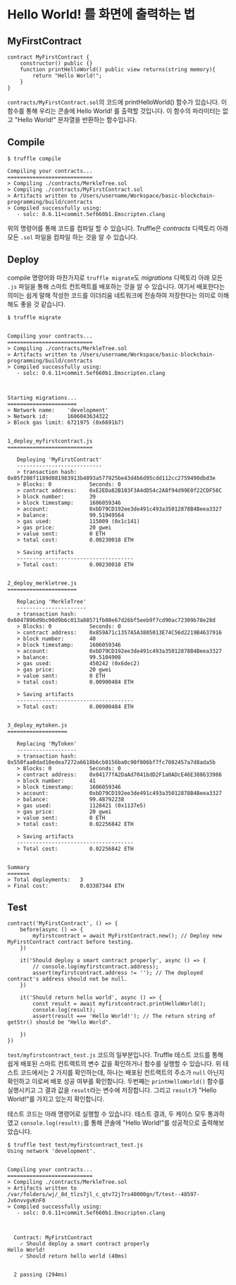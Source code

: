 # Hello World! 를 화면에 출력하는 법

## MyFirstContract
```
contract MyFirstContract {
    constructor() public {}
    function printHelloWorld() public view returns(string memory){
        return "Hello World!";
    }
}
```
`contracts/MyFirstContract.sol`의 코드에 printHelloWorld() 함수가 있습니다. 이 함수를 통해 우리는 콘솔에 Hello World! 를 출력할 것입니다. 이 함수의 파라미터는 없고 "Hello World!" 문자열을 반환하는 함수입니다. 

## Compile
```
$ truffle compile

Compiling your contracts...
===========================
> Compiling ./contracts/MerkleTree.sol
> Compiling ./contracts/MyFirstContract.sol
> Artifacts written to /Users/username/Workspace/basic-blockchain-programming/build/contracts
> Compiled successfully using:
   - solc: 0.6.11+commit.5ef660b1.Emscripten.clang
```
위의 명령어를 통해 코드를 컴파일 할 수 있습니다. Truffle은 *contracts* 디렉토리 아래 모든 `.sol` 파일을 컴파일 하는 것을 알 수 있습니다.

## Deploy
compile 명령어와 마찬가지로 `truffle migrate`도 *migrations* 디렉토리 아래 모든 `.js` 파일을 통해 스마트 컨트랙트를 배포하는 것을 알 수 있습니다. 여기서 배포한다는 의미는 쉽게 말해 작성한 코드를 이더리움 네트워크에 전송하여 저장한다는 의미로 이해해도 좋을 것 같습니다.
```
$ truffle migrate


Compiling your contracts...
===========================
> Compiling ./contracts/MerkleTree.sol
> Artifacts written to /Users/username/Workspace/basic-blockchain-programming/build/contracts
> Compiled successfully using:
   - solc: 0.6.11+commit.5ef660b1.Emscripten.clang



Starting migrations...
======================
> Network name:    'development'
> Network id:      1606043634322
> Block gas limit: 6721975 (0x6691b7)


1_deploy_myfirstcontract.js
===========================

   Deploying 'MyFirstContract'
   ---------------------------
   > transaction hash:    0x05f208f1189d081983913b4893a577925be43d4b6d95cdd112cc2759490dbd3e
   > Blocks: 0            Seconds: 0
   > contract address:    0xE2EDa82B103F3A4dD54c2A8f94d99E0f22CDF58C
   > block number:        39
   > block timestamp:     1606059346
   > account:             0xbD79CD192ee3de491c493a35012878B4Beea3327
   > balance:             99.51949564
   > gas used:            115009 (0x1c141)
   > gas price:           20 gwei
   > value sent:          0 ETH
   > total cost:          0.00230018 ETH

   > Saving artifacts
   -------------------------------------
   > Total cost:          0.00230018 ETH


2_deploy_merkletree.js
======================

   Replacing 'MerkleTree'
   ----------------------
   > transaction hash:    0x6047896d9bc90d9b6c013a88571fb08e67d26bf5eeb9f7cd90ac72309b78e28d
   > Blocks: 0            Seconds: 0
   > contract address:    0x859A71c1357A5A3805013E74C56d2219B4637916
   > block number:        40
   > block timestamp:     1606059346
   > account:             0xbD79CD192ee3de491c493a35012878B4Beea3327
   > balance:             99.5104908
   > gas used:            450242 (0x6dec2)
   > gas price:           20 gwei
   > value sent:          0 ETH
   > total cost:          0.00900484 ETH

   > Saving artifacts
   -------------------------------------
   > Total cost:          0.00900484 ETH


3_deploy_mytoken.js
===================

   Replacing 'MyToken'
   -------------------
   > transaction hash:    0x550faa0dad10edea7272a6618b6cb0156ba0c90f806bf7fc7082457a7d8ada5b
   > Blocks: 0            Seconds: 0
   > contract address:    0x04177fA2DaAd7041bdD2F1a0ADcE46E388633986
   > block number:        41
   > block timestamp:     1606059346
   > account:             0xbD79CD192ee3de491c493a35012878B4Beea3327
   > balance:             99.48792238
   > gas used:            1128421 (0x1137e5)
   > gas price:           20 gwei
   > value sent:          0 ETH
   > total cost:          0.02256842 ETH

   > Saving artifacts
   -------------------------------------
   > Total cost:          0.02256842 ETH


Summary
=======
> Total deployments:   3
> Final cost:          0.03387344 ETH
```

## Test
```
contract('MyFirstContract', () => {
    before(async () => {
        myfirstcontract = await MyFirstContract.new(); // Deploy new MyFirstContract contract before testing.
    })

    it('Should deploy a smart contract properly', async () => {
        // console.log(myfirstcontract.address);
        assert(myfirstcontract.address != ''); // The deployed contract's address should not be null.
    })

    it('Should return hello world', async () => {
        const result = await myfirstcontract.printHelloWorld();
        console.log(result);
        assert(result === 'Hello World!'); // The return string of getStr() should be "Hello World".

    })
})
```

`test/myfirstcontract_test.js` 코드의 일부분입니다. Truffle 테스트 코드를 통해 쉽게 배포된 스마트 컨트랙트의 변수 값을 확인하거나 함수를 실행할 수 있습니다. 위 테스트 코드에서는 2 가지를 확인하는데, 하나는 배포된 컨트랙트의 주소가 `null` 아닌지 확인하고 이로써 배포 성공 여부를 확인합니다. 두번째는 `printHelloWorld()` 함수를 실행시키고 그 결과 값을 `result`라는 변수에 저장합니다. 그리고 `result`가 "Hello World!"를 가지고 있는지 확인합니다.


테스트 코드는 아래 명령어로 실행할 수 있습니다. 테스트 결과, 두 케이스 모두 통과하였고 `console.log(result);`를 통해 콘솔에 "Hello World!"를 성공적으로 출력해보았습니다.
```
$ truffle test test/myfirstcontract_test.js
Using network 'development'.


Compiling your contracts...
===========================
> Compiling ./contracts/MerkleTree.sol
> Artifacts written to /var/folders/wj/_8d_tlzs7jl_c_qtv72j7rs40000gn/T/test--48597-Jv6nvvgvKnF0
> Compiled successfully using:
   - solc: 0.6.11+commit.5ef660b1.Emscripten.clang



  Contract: MyFirstContract
    ✓ Should deploy a smart contract properly
Hello World!
    ✓ Should return hello world (40ms)


  2 passing (294ms)
```